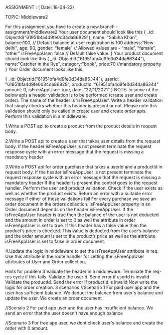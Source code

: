 ASSIGNMENT  : ( Date: 18-04-22) 

TOPIC: Middleware2

For this assignment you have to create a new branch - assignment/middleware2
Your user document should look like this
{ 
    _id: ObjectId("61951bfa4d9fe0d34da86829"),
    name: "Sabiha Khan",
	balance:100, // Default balance at user registration is 100
	address:"New delhi",
	age: 90,
 	gender: “female” // Allowed values are - “male”, “female”, “other”
	isFreeAppUser: false // Default false value.
}
Your product document should look like this
{
	_id: ObjectId("61951bfa4d9fe0d34da86344"),
	name:"Catcher in the Rye",
	category:"book",
	price:70 //mandatory property
}
Your Order document looks like this.

{
	_id: ObjectId("61951bfa4d9fe0d34da86344"),
	userId: “61951bfa4d9fe0d34da86829”,
	productId: “61951bfa4d9fe0d34da86344”
	amount: 0,
	isFreeAppUser: true, 
	date: “22/11/2021”
}
NOTE: In some of the below apis a header validation is to be performed (create user and create order). The name of the header is ‘isFreeAppUser’. Write a header validation that simply checks whether this header is present or not. Please note this validation should only be called in create user and create order apis. Perform this validation in a middleware.

1.Write a POST api to create a product from the product details in request body.

2.Write a POST api to create a user that takes user details from the request body. If the header isFreeAppUser is not present terminate the request response cycle with an error message that the request is missing a mandatory header

3.Write a POST api for order purchase that takes a userId and a productId in request body. If the header isFreeAppUser is not present terminate the request response cycle with an error message that the request is missing a mandatory header If the header is present the control goes to the request handler. Perform the user and product validation. Check if the user exists as well as whether the product exists. Return an error with a suitable error message if either of these validations fail For every purchase we save an order document in the orders collection. isFreeAppUser property in an Order document depends on the header isFreeAppUser. If the isFreeAppUser header is true then the balance of the user is not deducted and the amount in order is set to 0 as well the attribute in order isFreeAppUser is set to true. If this header has a false value then the product’s price is checked. This value is deducted from the user’s balance and the order amount is set to the product’s price as well as the attrbiute isFreeAppUser is set to false in order document.

4.Update the logic in middleware to set the isFreeAppUser attribute in req. Use this attribute in the route handler for setting the isFreeAppUser attributes of User and Order collection.

Hints for problem 3
Validate the header in a middleware. Terminate the req-res cycle if this fails.
Validate the userId. Send error if userId is invalid
Validate the productId. Send the error if productId is invalid
Now write the logic for order creation. 3 scenarios
//Scenario 1 For paid user app and the user has sufficient balance. We deduct the balance from user's balance and update the user. We create an order document

//Scenaio 2 For paid app user and the user has insufficient balance. We send an error that the user doesn't have enough balance

//Scenario 3 For free app user, we dont check user's balance and create the order with 0 amount.